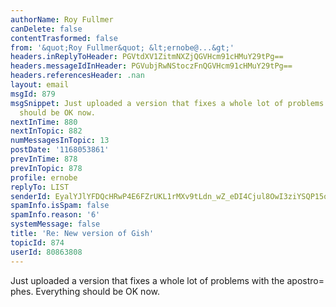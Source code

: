 ```yaml
---
authorName: Roy Fullmer
canDelete: false
contentTrasformed: false
from: '&quot;Roy Fullmer&quot; &lt;ernobe@...&gt;'
headers.inReplyToHeader: PGVtdXV1ZitmNXZjQGVHcm91cHMuY29tPg==
headers.messageIdInHeader: PGVubjRwNStoczFnQGVHcm91cHMuY29tPg==
headers.referencesHeader: .nan
layout: email
msgId: 879
msgSnippet: Just uploaded a version that fixes a whole lot of problems with the apostrophes.  Everything
  should be OK now.
nextInTime: 880
nextInTopic: 882
numMessagesInTopic: 13
postDate: '1168053861'
prevInTime: 878
prevInTopic: 878
profile: ernobe
replyTo: LIST
senderId: EyalYJlYFDQcHRwP4E6FZrUKL1rMXv9tLdn_wZ_eDI4Cjul8OwI3ziYSQP15obn1xjlK8U7GNnnFwlYOwKFCGhDZy6POLIM
spamInfo.isSpam: false
spamInfo.reason: '6'
systemMessage: false
title: 'Re: New version of Gish'
topicId: 874
userId: 80863808
---
```


Just uploaded a version that fixes a whole lot of problems with the
apostro=
phes.  Everything should be OK now.





